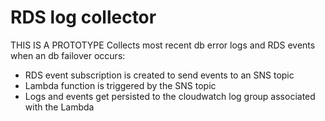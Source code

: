 # RDS log collector
THIS IS A PROTOTYPE
Collects most recent db error logs and RDS events when an db failover occurs:
- RDS event subscription is created to send events to an SNS topic
- Lambda function is triggered by the SNS topic
- Logs and events get persisted to the cloudwatch log group associated with the Lambda

